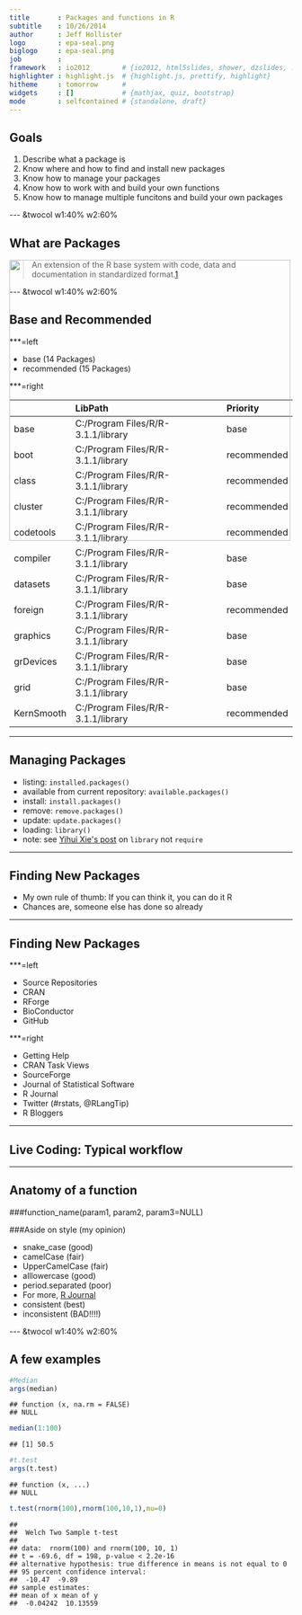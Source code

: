 ```yaml
---
title       : Packages and functions in R
subtitle    : 10/26/2014
author      : Jeff Hollister
logo        : epa-seal.png
biglogo     : epa-seal.png
job         : 
framework   : io2012        # {io2012, html5slides, shower, dzslides, ...}
highlighter : highlight.js  # {highlight.js, prettify, highlight}
hitheme     : tomorrow      # 
widgets     : []            # {mathjax, quiz, bootstrap}
mode        : selfcontained # {standalone, draft}
---
```


## Goals

1. Describe what a package is
2. Know where and how to find and install new packages
3. Know how to manage your packages
4. Know how to work with and build your own functions
5. Know how to manage multiple funcitons and build your own packages

--- &twocol w1:40% w2:60%

## What are Packages
<img src="http://imgs.xkcd.com/comics/packages.png" style="position: absolute; width:500px;"/>

> An extension of the R base system with code, data and documentation in standardized
format.[1](http://cran.r-project.org/doc/contrib/Leisch-CreatingPackages.pdf)



--- &twocol w1:40% w2:60%

## Base and Recommended

***=left
- base (14 Packages)
- recommended (15 Packages)

***=right


|           |LibPath                            |Priority    |
|:----------|:----------------------------------|:-----------|
|base       |C:/Program Files/R/R-3.1.1/library |base        |
|boot       |C:/Program Files/R/R-3.1.1/library |recommended |
|class      |C:/Program Files/R/R-3.1.1/library |recommended |
|cluster    |C:/Program Files/R/R-3.1.1/library |recommended |
|codetools  |C:/Program Files/R/R-3.1.1/library |recommended |
|compiler   |C:/Program Files/R/R-3.1.1/library |base        |
|datasets   |C:/Program Files/R/R-3.1.1/library |base        |
|foreign    |C:/Program Files/R/R-3.1.1/library |recommended |
|graphics   |C:/Program Files/R/R-3.1.1/library |base        |
|grDevices  |C:/Program Files/R/R-3.1.1/library |base        |
|grid       |C:/Program Files/R/R-3.1.1/library |base        |
|KernSmooth |C:/Program Files/R/R-3.1.1/library |recommended |

--- 

## Managing Packages


- listing: `installed.packages()`
- available from current repository: `available.packages()`
- install: `install.packages()`
- remove: `remove.packages()`
- update: `update.packages()`
- loading: `library()` 
 - note: see [Yihui Xie's post](http://yihui.name/en/2014/07/library-vs-require/) on `library` not `require`

---

## Finding New Packages

- My own rule of thumb:  If you can think it, you can do it R
- Chances are, someone else has done so already



---

## Finding New Packages

***=left
- Source Repositories
 - CRAN
 - RForge
 - BioConductor
 - GitHub
 
***=right
- Getting Help
 - CRAN Task Views
 - SourceForge
 - Journal of Statistical Software
 - R Journal
 - Twitter (#rstats, @RLangTip)
 - R Bloggers
 
---

## Live Coding: Typical workflow

---

## Anatomy of a function

###function_name(param1, param2, param3=NULL)

###Aside on style (my opinion)
- snake_case (good)
- camelCase (fair)
- UpperCamelCase (fair)
- alllowercase (good)
- period.separated (poor)
- For more, [R Journal](http://journal.r-project.org/archive/2012-2/RJournal_2012-2_Baaaath.pdf)
- consistent (best)
- inconsistent (BAD!!!!)

--- &twocol w1:40% w2:60%

## A few examples


```r
#Median
args(median)
```

```
## function (x, na.rm = FALSE) 
## NULL
```

```r
median(1:100)
```

```
## [1] 50.5
```

```r
#t.test
args(t.test)
```

```
## function (x, ...) 
## NULL
```

```r
t.test(rnorm(100),rnorm(100,10,1),mu=0)
```

```
## 
## 	Welch Two Sample t-test
## 
## data:  rnorm(100) and rnorm(100, 10, 1)
## t = -69.6, df = 198, p-value < 2.2e-16
## alternative hypothesis: true difference in means is not equal to 0
## 95 percent confidence interval:
##  -10.47  -9.89
## sample estimates:
## mean of x mean of y 
##  -0.04242  10.13559
```

